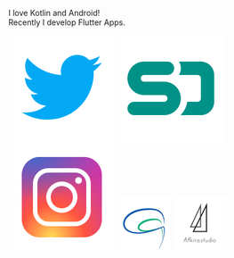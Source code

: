 I love Kotlin and Android!  
Recently I develop Flutter Apps.

[![twitter][twitter]](https://twitter.com/_a_akira)
[![speakerdeck][speakerdeck]](https://speakerdeck.com/aakira)
[![instagram][instagram]](https://instagram.com/aakira.studio)
[![blog][blog]](https://aakira.app)
[![portfolio][portfolio]](https://aakira.studio)

[twitter]: https://github.com/AAkira/aakira/blob/master/arts/twitter.svg
[speakerdeck]: https://github.com/AAkira/aakira/blob/master/arts/speakerdeck.svg
[instagram]: https://github.com/AAkira/aakira/blob/master/arts/instagram.svg
[blog]: https://github.com/AAkira/aakira/blob/master/arts/blog.png
[portfolio]: https://github.com/AAkira/aakira/blob/master/arts/portfolio.png
